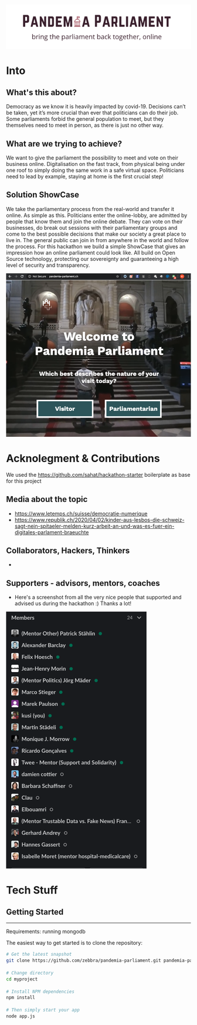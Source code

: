 ![](public/assets/logo_pandemia_parliament.png)

# Into

## What's this about?

Democracy as we know it is heavily impacted by covid-19. Decisions can’t be taken, yet it’s more crucial than ever that politicians can do their job. Some parliaments forbid the general population to meet, but they themselves need to meet in person, as there is just no other way.


## What are we trying to achieve?
We want to give the parliament the possibility to meet and vote on their business online. Digitalisation on the fast track, from physical being under one roof to simply doing the same work in a safe virtual space. Politicians need to lead by example, staying at home is the first crucial step!

## Solution ShowCase

We take the parliamentary process from the real-world and transfer it online. As simple as this. Politicians enter the online-lobby, are admitted by people that know them and join the online debate. They can vote on their businesses, do break out sessions with their parliamentary groups and come to the best possible decisions that make our society a great place to live in.
The general public can join in from anywhere in the world and follow the process.
For this hackathon we build a simple ShowCase that gives an impression how an online parliament could look like. All build on Open Source technology, protecting our sovereignty and guaranteeing a high level of security and transparency.

![](public/assets/screenshot1.png)


# Acknolegment & Contributions

We used the https://github.com/sahat/hackathon-starter boilerplate as base for this project

## Media about the topic

* https://www.letemps.ch/suisse/democratie-numerique
* https://www.republik.ch/2020/04/02/kinder-aus-lesbos-die-schweiz-sagt-nein-spitaeler-melden-kurz-arbeit-an-und-was-es-fuer-ein-digitales-parlament-braeuchte

## Collaborators, Hackers, Thinkers

* 

## Supporters - advisors, mentors, coaches

* Here's a screenshot from all the very nice people that supported and advised us during the hackathon :) Thanks a lot!

![](public/assets/supporters.png)


# Tech Stuff

## Getting Started
---------------

Requirements: running mongodb

The easiest way to get started is to clone the repository:

```bash
# Get the latest snapshot
git clone https://github.com/zebbra/pandemia-parliament.git pandemia-parliament

# Change directory
cd myproject

# Install NPM dependencies
npm install

# Then simply start your app
node app.js
```


